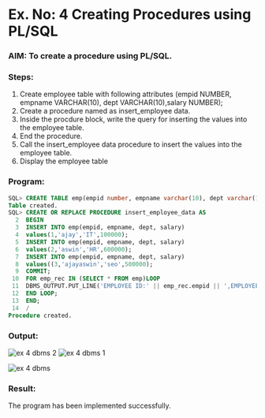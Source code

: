 # Ex. No: 4 Creating Procedures using PL/SQL

### AIM: To create a procedure using PL/SQL.

### Steps:
1. Create employee table with following attributes (empid NUMBER, empname VARCHAR(10), dept VARCHAR(10),salary NUMBER);
2. Create a procedure named as insert_employee data.
3. Inside the procdure block, write the query for inserting the values into the employee table.
4. End the procedure.
5. Call the insert_employee data procedure to insert the values into the employee table.
6. Display the employee table

### Program:
```sql
SQL> CREATE TABLE emp(empid number, empname varchar(10), dept varchar(10),salary number);
Table created.
SQL> CREATE OR REPLACE PROCEDURE insert_employee_data AS
  2  BEGIN
  3  INSERT INTO emp(empid, empname, dept, salary)
  4  values(1,'ajay','IT',100000);
  5  INSERT INTO emp(empid, empname, dept, salary)
  6  values(2,'aswin','HR',600000);
  7  INSERT INTO emp(empid, empname, dept, salary)
  8  values((3,'ajayaswin','seo',500000);
  9  COMMIT;
 10  FOR emp_rec IN (SELECT * FROM emp)LOOP
 11  DBMS_OUTPUT.PUT_LINE('EMPLOYEE ID:' || emp_rec.empid || ',EMPLOYEE NAME:' || emp_rec.empname || ',DEPARTMENT:'|| emp_rec.dept || ',SALARY:' || emp_rec.salary);
 12  END LOOP;
 13  END;
 14  /
Procedure created.
```
### Output:

![ex 4 dbms 2](https://github.com/AJAYASWIN-M/Ex-No-4-Creating-Procedures-using-PL-SQL/assets/118679692/af0c23ab-bf44-40f0-bf35-6e6fdc865ec2)
![ex 4 dbms 1](https://github.com/AJAYASWIN-M/Ex-No-4-Creating-Procedures-using-PL-SQL/assets/118679692/e2933a1a-d589-40c7-a18c-5b6b10fc8c0e)


![ex 4 dbms](https://github.com/AJAYASWIN-M/Ex-No-4-Creating-Procedures-using-PL-SQL/assets/118679692/793de69d-44f8-42bc-873b-88f254d0891b)


### Result:
The program has been implemented successfully.
